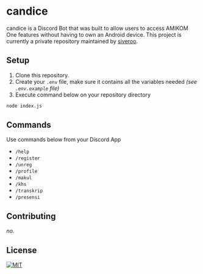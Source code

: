 # candice

candice is a Discord Bot that was built to allow users to access AMIKOM One features without having to own an Android device. This project is currently a private repository maintained by [siveroo](https://github.com/siveroo/).

## Setup

1. Clone this repository.
2. Create your `.env` file, make sure it contains all the variables needed *(see `.env.example` file)*
3. Execute command below on your repository directory
```bash
node index.js
```

## Commands
Use commands below from your Discord App
- `/help`
- `/register`
- `/unreg`
- `/profile`
- `/makul`
- `/khs`
- `/transkrip`
- `/presensi`

## Contributing
*no.*

## License
[![MIT](https://img.shields.io/badge/License-MIT-yellow.svg)](https://opensource.org/licenses/MIT)
